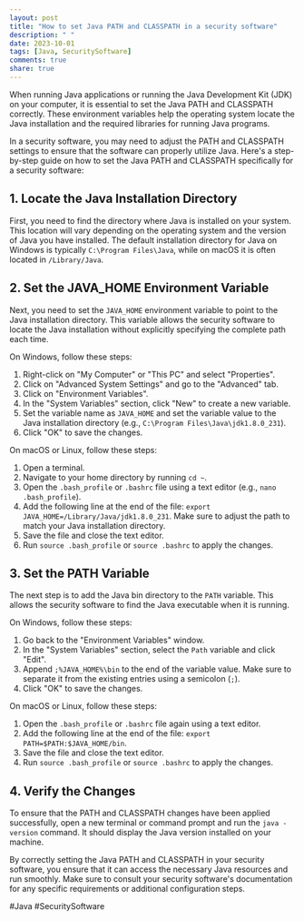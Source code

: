 ```yaml
---
layout: post
title: "How to set Java PATH and CLASSPATH in a security software"
description: " "
date: 2023-10-01
tags: [Java, SecuritySoftware]
comments: true
share: true
---
```


When running Java applications or running the Java Development Kit (JDK) on your computer, it is essential to set the Java PATH and CLASSPATH correctly. These environment variables help the operating system locate the Java installation and the required libraries for running Java programs.

In a security software, you may need to adjust the PATH and CLASSPATH settings to ensure that the software can properly utilize Java. Here's a step-by-step guide on how to set the Java PATH and CLASSPATH specifically for a security software:

## 1. Locate the Java Installation Directory
First, you need to find the directory where Java is installed on your system. This location will vary depending on the operating system and the version of Java you have installed. The default installation directory for Java on Windows is typically `C:\Program Files\Java`, while on macOS it is often located in `/Library/Java`.

## 2. Set the JAVA_HOME Environment Variable
Next, you need to set the `JAVA_HOME` environment variable to point to the Java installation directory. This variable allows the security software to locate the Java installation without explicitly specifying the complete path each time.

On Windows, follow these steps:
1. Right-click on "My Computer" or "This PC" and select "Properties".
2. Click on "Advanced System Settings" and go to the "Advanced" tab.
3. Click on "Environment Variables".
4. In the "System Variables" section, click "New" to create a new variable.
5. Set the variable name as `JAVA_HOME` and set the variable value to the Java installation directory (e.g., `C:\Program Files\Java\jdk1.8.0_231`).
6. Click "OK" to save the changes.

On macOS or Linux, follow these steps:
1. Open a terminal.
2. Navigate to your home directory by running `cd ~`.
3. Open the `.bash_profile` or `.bashrc` file using a text editor (e.g., `nano .bash_profile`).
4. Add the following line at the end of the file: `export JAVA_HOME=/Library/Java/jdk1.8.0_231`. Make sure to adjust the path to match your Java installation directory.
5. Save the file and close the text editor.
6. Run `source .bash_profile` or `source .bashrc` to apply the changes.

## 3. Set the PATH Variable
The next step is to add the Java bin directory to the `PATH` variable. This allows the security software to find the Java executable when it is running.

On Windows, follow these steps:
1. Go back to the "Environment Variables" window.
2. In the "System Variables" section, select the `Path` variable and click "Edit".
3. Append `;%JAVA_HOME%\bin` to the end of the variable value. Make sure to separate it from the existing entries using a semicolon (`;`).
4. Click "OK" to save the changes.

On macOS or Linux, follow these steps:
1. Open the `.bash_profile` or `.bashrc` file again using a text editor.
2. Add the following line at the end of the file: `export PATH=$PATH:$JAVA_HOME/bin`.
3. Save the file and close the text editor.
4. Run `source .bash_profile` or `source .bashrc` to apply the changes.

## 4. Verify the Changes
To ensure that the PATH and CLASSPATH changes have been applied successfully, open a new terminal or command prompt and run the `java -version` command. It should display the Java version installed on your machine.

By correctly setting the Java PATH and CLASSPATH in your security software, you ensure that it can access the necessary Java resources and run smoothly. Make sure to consult your security software's documentation for any specific requirements or additional configuration steps.

#Java #SecuritySoftware
